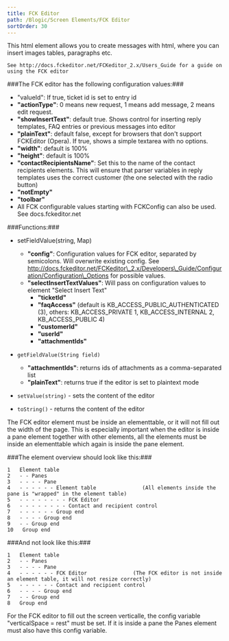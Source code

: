 ```yaml
---
title: FCK Editor
path: /Blogic/Screen Elements/FCK Editor
sortOrder: 30
---
```



This html element allows you to create messages with html, where you can
insert images tables, paragraphs etc.



    See http://docs.fckeditor.net/FCKeditor_2.x/Users_Guide for a guide on using the FCK editor
    



###The FCK editor has the following configuration values:###


 - "valueId": If true, ticket id is set to entry id
 - <b>"actionType"</b>: 0 means new request, 1 means add message, 2 means edit request.
 - <b>"showInsertText"</b>: default true. Shows control for inserting reply templates, FAQ entries or previous messages into editor
 - <b>"plainText"</b>: default false, except for browsers that don't support FCKEditor (Opera). If true, shows a simple textarea with no options.
 - <b>"width"</b>: default is 100%
 - <b>"height"</b>: default is 100%
 - <b>"contactRecipientsName"</b>: Set this to the name of the contact recipients elements. This will ensure that parser variables in reply templates uses the correct customer (the one selected with the radio button)
 - <b>"notEmpty"</b>
 - <b>"toolbar"</b>
 - All FCK configurable values starting with FCKConfig can also be used. See docs.fckeditor.net




###Functions:###


 - setFieldValue(string, Map)
     - <b>"config"</b>: Configuration values for FCK editor, separated by semicolons. Will overwrite existing config. See http://docs.fckeditor.net/FCKeditor\_2.x/Developers\_Guide/Configuration/Configuration\_Options for possible values.
     - <b>"selectInsertTextValues"</b>: Will pass on configuration values to element "Select Insert Text"
         - <b>"ticketId"</b>
         - <b>"faqAccess"</b> (default is KB\_ACCESS_PUBLIC\_AUTHENTICATED (3), others: KB\_ACCESS_PRIVATE 1, KB\_ACCESS_INTERNAL 2, KB\_ACCESS_PUBLIC 4)
         - <b>"customerId"</b>
         - <b>"userId"</b>
         - <b>"attachmentIds"</b>



 - `getFieldValue(String field)`
     - <b>"attachmentIds"</b>: returns ids of attachments as a comma-separated list
     - <b>"plainText"</b>: returns true if the editor is set to plaintext mode



 - `setValue(string)` - sets the content of the editor



 - `toString()` - returns the content of the editor




The FCK editor element must be inside an elementtable, or it will not fill out the width of the page. This is especially important when the editor is inside a pane element together with other elements, all the elements must be inside an elementtable which again is inside the pane element.



###The element overview should look like this:###

    1   Element table
    2   - - Panes
    3   - - - - Pane
    4   - - - - - - Element table               (All elements inside the pane is "wrapped" in the element table)
    5   - - - - - - - - FCK Editor
    6   - - - - - - - - Contact and recipient control
    7   - - - - - - Group end
    8   - - - - Group end
    9   - - Group end
    10   Group end
    



###And not look like this:###

    1   Element table
    2   - - Panes
    3   - - - - Pane
    4   - - - - - - FCK Editor               (The FCK editor is not inside an element table, it will not resize correctly)
    5   - - - - - - Contact and recipient control
    6   - - - - Group end
    7   - - Group end
    8   Group end
    
    

For the FCK editor to fill out the screen verticalle, the config variable "verticalSpace = rest" must be set.
If it is inside a pane the Panes element must also have this config variable.



